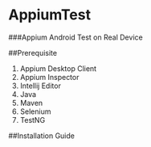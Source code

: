 # AppiumTest
###Appium Android Test on Real Device 

##Prerequisite
1. Appium Desktop Client
2. Appium Inspector
3. Intellij Editor
4. Java
5. Maven
6. Selenium
7. TestNG

##Installation Guide
